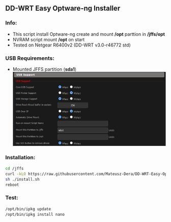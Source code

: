 ## DD-WRT Easy Optware-ng Installer

### Info:
  - This script install Optware-ng create and mount **/opt** parttion in **/jffs/opt** 
  - NVRAM script mount **/opt** on start
  - Tested on Netgear R6400v2 (DD-WRT v3.0-r46772 std)

### USB Requirements:
 - Mounted JFFS partition (**sda1**)
 ![USB](https://github.com/Mateusz-Dera/DD-WRT-Easy-Optware-ng-Installer/blob/master/usb.png?raw=true)

### Installation:
```sh
cd /jffs
curl -kLO https://raw.githubusercontent.com/Mateusz-Dera/DD-WRT-Easy-Optware-ng-Installer/master/install.sh
sh ./install.sh
reboot
```

### Test:
```sh
/opt/bin/ipkg update
/opt/bin/ipkg install nano
```